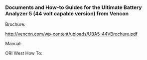 ### Documents and How-to Guides for the Ultimate Battery Analyzer 5 (44 volt capable version) from Vencon

Brochure:

http://vencon.com/wp-content/uploads/UBA5-44VBrochure.pdf

Manual:



ORI West How To:
